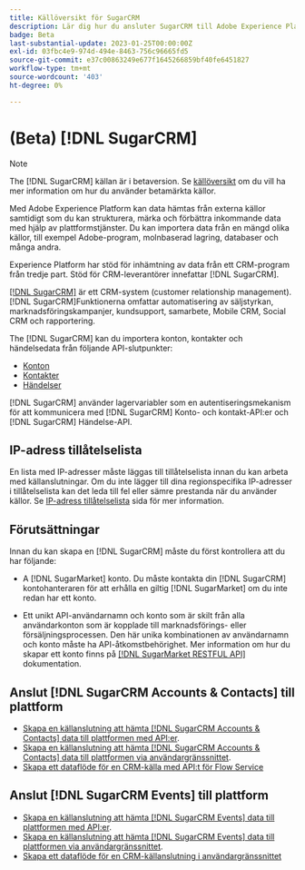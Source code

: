```yaml
---
title: Källöversikt för SugarCRM
description: Lär dig hur du ansluter SugarCRM till Adobe Experience Platform med hjälp av API:er eller användargränssnittet.
badge: Beta
last-substantial-update: 2023-01-25T00:00:00Z
exl-id: 03fbc4e9-974d-494e-8463-756c96665fd5
source-git-commit: e37c00863249e677f1645266859bf40fe6451827
workflow-type: tm+mt
source-wordcount: '403'
ht-degree: 0%

---
```


# (Beta) [!DNL SugarCRM]

>[!NOTE]
>
>The [!DNL SugarCRM] källan är i betaversion. Se [källöversikt](../../home.md#terms-and-conditions) om du vill ha mer information om hur du använder betamärkta källor.

Med Adobe Experience Platform kan data hämtas från externa källor samtidigt som du kan strukturera, märka och förbättra inkommande data med hjälp av plattformstjänster. Du kan importera data från en mängd olika källor, till exempel Adobe-program, molnbaserad lagring, databaser och många andra.

Experience Platform har stöd för inhämtning av data från ett CRM-program från tredje part. Stöd för CRM-leverantörer innefattar [!DNL SugarCRM].

[[!DNL SugarCRM]](https://www.sugarcrm.com/) är ett CRM-system (customer relationship management). [!DNL SugarCRM]Funktionerna omfattar automatisering av säljstyrkan, marknadsföringskampanjer, kundsupport, samarbete, Mobile CRM, Social CRM och rapportering.

The [!DNL SugarCRM] kan du importera konton, kontakter och händelsedata från följande API-slutpunkter:

* [Konton](https://market.apidocs.sugarcrm.com/#b0aeb0cd-80ea-4688-8474-54e4873f32f3)
* [Kontakter](https://market.apidocs.sugarcrm.com/#308c5025-9478-4de3-8a41-1fc3cff1d8d1)
* [Händelser](https://market.apidocs.sugarcrm.com/#516ec3b1-8e70-43d4-8bf2-38a2ae74c0a5)


[!DNL SugarCRM] använder lagervariabler som en autentiseringsmekanism för att kommunicera med [!DNL SugarCRM] Konto- och kontakt-API:er och [!DNL SugarCRM] Händelse-API.

## IP-adress tillåtelselista

En lista med IP-adresser måste läggas till tillåtelselista innan du kan arbeta med källanslutningar. Om du inte lägger till dina regionspecifika IP-adresser i tillåtelselista kan det leda till fel eller sämre prestanda när du använder källor. Se [IP-adress tillåtelselista](../../ip-address-allow-list.md) sida för mer information.

## Förutsättningar

Innan du kan skapa en [!DNL SugarCRM] måste du först kontrollera att du har följande:

* A [!DNL SugarMarket] konto. Du måste kontakta din [!DNL SugarCRM] kontohanteraren för att erhålla en giltig [!DNL SugarMarket] om du inte redan har ett konto.

* Ett unikt API-användarnamn och konto som är skilt från alla användarkonton som är kopplade till marknadsförings- eller försäljningsprocessen. Den här unika kombinationen av användarnamn och konto måste ha API-åtkomstbehörighet. Mer information om hur du skapar ett konto finns på [[!DNL SugarMarket RESTFUL API]](https://market.apidocs.sugarcrm.com/#intro) dokumentation.

## Anslut [!DNL SugarCRM Accounts & Contacts] till plattform

* [Skapa en källanslutning att hämta [!DNL SugarCRM Accounts & Contacts] data till plattformen med API:er](../../tutorials/api/create/crm/sugarcrm-accounts-contacts.md).
* [Skapa en källanslutning att hämta [!DNL SugarCRM Accounts & Contacts] data till plattformen via användargränssnittet](../../tutorials/ui/create/crm/sugarcrm-accounts-contacts.md).
* [Skapa ett dataflöde för en CRM-källa med API:t för Flow Service](../../tutorials/api/collect/crm.md)


## Anslut [!DNL SugarCRM Events] till plattform

* [Skapa en källanslutning att hämta [!DNL SugarCRM Events] data till plattformen med API:er](../../tutorials/api/create/crm/sugarcrm-events.md).
* [Skapa en källanslutning att hämta [!DNL SugarCRM Events] data till plattformen via användargränssnittet](../../tutorials/ui/create/crm/sugarcrm-events.md).
* [Skapa ett dataflöde för en CRM-källanslutning i användargränssnittet](../../tutorials/ui/dataflow/crm.md)
